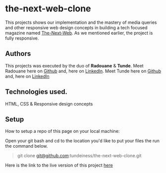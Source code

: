 # the-next-web-clone

This projects shows our implementation and the mastery of media queries and other
responsive web design concepts in building a tech focused magazine named
[The-Next-Web](https://thenextweb.com/). As we mentioned earlier, the project is
fully responsive.


## Authors
This projects was executed by the duo of **Radouane** & **Tunde**.
Meet Radouane here on [Github](https://github.com/Redvanisation) and, here on  [LinkedIn](https://www.linkedin.com/in/redvan/).
Meet Tunde here on  [Github](https://github.com/tundeiness/) and,  here on [LinkedIn](https://www.linkedin.com/in/tunde-oretade/)

## Technologies used.
HTML, CSS & Responsive design concepts


## Setup
How to setup a repo of this page on your local machine:

Open your git bash and cd to the location you'd like to put your files the run the command below.

>git clone git@github.com:tundeiness/the-next-web-clone.git


Here is the link to the live version of this project
[here](https://rawcdn.githack.com/tundeiness/the-next-web-clone/2d2270d4cbb0cf9442d6d6fc9a8a665630725848/index.html)
